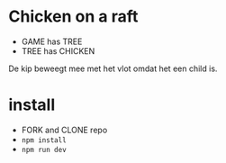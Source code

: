 # Chicken on a raft



- GAME has TREE
- TREE has CHICKEN

De kip beweegt mee met het vlot omdat het een child is.

# install
- FORK and CLONE repo
- `npm install`
- `npm run dev`




